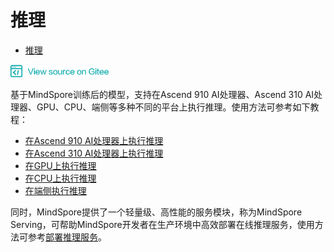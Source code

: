 # 推理

<!-- TOC -->

- [推理](#推理)

<!-- /TOC -->

<a href="https://gitee.com/mindspore/docs/blob/master/api/source_zh_cn/programming_guide/infer.md" target="_blank"><img src="../_static/logo_source.png"></a>

基于MindSpore训练后的模型，支持在Ascend 910 AI处理器、Ascend 310 AI处理器、GPU、CPU、端侧等多种不同的平台上执行推理。使用方法可参考如下教程：

- [在Ascend 910 AI处理器上执行推理](https://www.mindspore.cn/tutorial/zh-CN/master/use/multi_platform_inference.html#ascend-910-ai)
- [在Ascend 310 AI处理器上执行推理](https://www.mindspore.cn/tutorial/zh-CN/master/use/multi_platform_inference.html#ascend-310-ai)
- [在GPU上执行推理](https://www.mindspore.cn/tutorial/zh-CN/master/use/multi_platform_inference.html#gpu)
- [在CPU上执行推理](https://www.mindspore.cn/tutorial/zh-CN/master/use/multi_platform_inference.html#cpu)
- [在端侧执行推理](https://www.mindspore.cn/lite/tutorial/zh-CN/master/quick_start/quick_start.html)

同时，MindSpore提供了一个轻量级、高性能的服务模块，称为MindSpore Serving，可帮助MindSpore开发者在生产环境中高效部署在线推理服务，使用方法可参考[部署推理服务](https://www.mindspore.cn/tutorial/zh-CN/master/advanced_use/serving.html)。